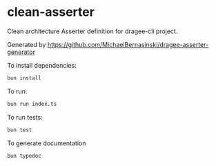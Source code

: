# clean-asserter

Clean architecture Asserter definition for dragee-cli project.

Generated by https://github.com/MichaelBernasinski/dragee-asserter-generator

To install dependencies:

```bash
bun install
```

To run:

```bash
bun run index.ts
```

To run tests:

```bash
bun test
```

To generate documentation

```bash
bun typedoc
```
